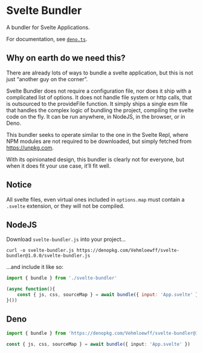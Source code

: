 # Svelte Bundler

A bundler for Svelte Applications.

For documentation, see [`deno.ts`](./deno.ts).

## Why on earth do we need this?

There are already lots of ways to bundle a svelte application, but this is not just “another guy on the corner”.

Svelte Bundler does not require a configuration file, nor does it ship with a complicated list of options.  It does not handle file system or http calls, that is outsourced to the provideFile function.  It simply ships a single esm file that handles the complex logic of bundling the project, compiling the svelte code on the fly.  It can be run anywhere, in NodeJS, in the browser, or in Deno.

This bundler seeks to operate similar to the one in the Svelte Repl, where NPM modules are not required to be downloaded, but simply fetched from https://unpkg.com.

With its opinionated design, this bundler is clearly not for everyone, but when it does fit your use case, it’ll fit well.

## Notice

All svelte files, even virtual ones included in `options.map` must contain a `.svelte` extension, or they will not be compiled.

## NodeJS

Download `svelte-bundler.js` into your project...

```
curl -o svelte-bundler.js https://denopkg.com/Vehmloewff/svelte-bundler@1.0.0/svelte-bundler.js
```

...and include it like so:

```js
import { bundle } from './svelte-bundler'

(async function(){
	const { js, css, sourceMap } = await bundle({ input: 'App.svelte' })
}())
```

## Deno

```ts
import { bundle } from 'https://denopkg.com/Vehmloewff/svelte-bundler@1.0.0/deno.ts'

const { js, css, sourceMap } = await bundle({ input: 'App.svelte' })
```
